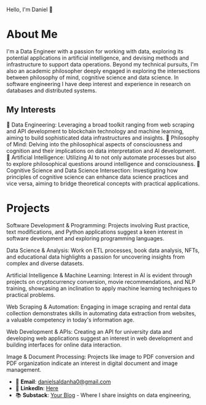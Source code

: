 Hello, I'm Daniel 👋

# About Me

I'm a Data Engineer with a passion for working with data, exploring its potential applications in artificial intelligence, and devising methods and infrastructure to support data operations. Beyond my technical pursuits, I'm also an academic philosopher deeply engaged in exploring the intersections between philosophy of mind, cognitive science and data science. In software engineering I have deep interest and experience in research on databases and distributed systems.

## My Interests
💼 Data Engineering: Leveraging a broad toolkit ranging from web scraping and API development to blockchain technology and machine learning, aiming to build sophisticated data infrastructures and insights.
🧠 Philosophy of Mind: Delving into the philosophical aspects of consciousness and cognition and their implications on data interpretation and AI development.
🤖 Artificial Intelligence: Utilizing AI to not only automate processes but also to explore philosophical questions around intelligence and consciousness.
🔬 Cognitive Science and Data Science Intersection: Investigating how principles of cognitive science can enhance data science practices and vice versa, aiming to bridge theoretical concepts with practical applications.

# Projects

Software Development & Programming: Projects involving Rust practice, text modifications, and Python applications suggest a keen interest in software development and exploring programming languages.

Data Science & Analysis: Work on ETL processes, book data analysis, NFTs, and educational data highlights a passion for uncovering insights from complex and diverse datasets.

Artificial Intelligence & Machine Learning: Interest in AI is evident through projects on cryptocurrency conversion, movie recommendations, and NLP training, showcasing an inclination to apply machine learning techniques to practical problems.

Web Scraping & Automation: Engaging in image scraping and rental data collection demonstrates skills in automating data extraction from websites, a valuable competency in today's information age.

Web Development & APIs: Creating an API for university data and developing web applications suggest an interest in web development and building interfaces for online data interaction.

Image & Document Processing: Projects like image to PDF conversion and PDF organization indicate an interest in digital document and image management.

- 📧 **Email**: [danielsaldanha0@gmail.com](mailto:danielsaldanha0@gmail.com)
- 💼 **LinkedIn**: [Here](https://www.linkedin.com/in/danielssaldanha/)
- 📚 **Substack**: [Your Blog](Your-Blog-Link) - Where I share insights on data engineering, 

